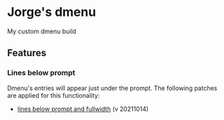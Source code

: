# Jorge's dmenu
My custom dmenu build

## Features
### Lines below prompt
Dmenu's entries will appear just under the prompt. The following patches are applied for this functionality:
* [lines below prompt and fullwidth](https://tools.suckless.org/dmenu/patches/lines-below-prompt/) (v 20211014)
